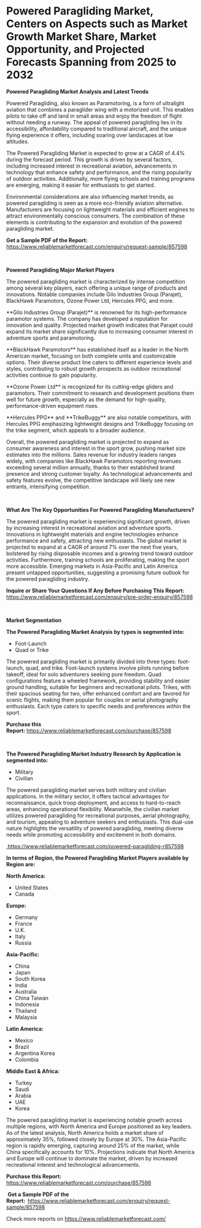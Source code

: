 <p><h1>Powered Paragliding Market, Centers on Aspects such as Market Growth Market Share, Market Opportunity, and Projected Forecasts Spanning from 2025 to 2032</h1></p><p><strong>Powered Paragliding Market Analysis and Latest Trends</strong></p>
<p><p>Powered Paragliding, also known as Paramotoring, is a form of ultralight aviation that combines a paraglider wing with a motorized unit. This enables pilots to take off and land in small areas and enjoy the freedom of flight without needing a runway. The appeal of powered paragliding lies in its accessibility, affordability compared to traditional aircraft, and the unique flying experience it offers, including soaring over landscapes at low altitudes.</p><p>The Powered Paragliding Market is expected to grow at a CAGR of 4.4% during the forecast period. This growth is driven by several factors, including increased interest in recreational aviation, advancements in technology that enhance safety and performance, and the rising popularity of outdoor activities. Additionally, more flying schools and training programs are emerging, making it easier for enthusiasts to get started. </p><p>Environmental considerations are also influencing market trends, as powered paragliding is seen as a more eco-friendly aviation alternative. Manufacturers are focusing on lightweight materials and efficient engines to attract environmentally conscious consumers. The combination of these elements is contributing to the expansion and evolution of the powered paragliding market.</p></p>
<p><strong>Get a Sample PDF of the Report:&nbsp;</strong> <a href="https://www.reliablemarketforecast.com/enquiry/request-sample/857598?utm_campaign=3461&utm_medium=2&utm_source=Github&utm_content=ia&utm_term=09042025&utm_id=powered-paragliding">https://www.reliablemarketforecast.com/enquiry/request-sample/857598</a></p>
<p>&nbsp;</p>
<p><strong>Powered Paragliding Major Market Players</strong></p>
<p><p>The powered paragliding market is characterized by intense competition among several key players, each offering a unique range of products and innovations. Notable companies include Gilo Industries Group (Parajet), BlackHawk Paramotors, Ozone Power Ltd, Hercules PPG, and more. </p><p>**Gilo Industries Group (Parajet)** is renowned for its high-performance paramotor systems. The company has developed a reputation for innovation and quality. Projected market growth indicates that Parajet could expand its market share significantly due to increasing consumer interest in adventure sports and paramotoring.</p><p>**BlackHawk Paramotors** has established itself as a leader in the North American market, focusing on both complete units and customizable options. Their diverse product line caters to different experience levels and styles, contributing to robust growth prospects as outdoor recreational activities continue to gain popularity.</p><p>**Ozone Power Ltd** is recognized for its cutting-edge gliders and paramotors. Their commitment to research and development positions them well for future growth, especially as the demand for high-quality, performance-driven equipment rises.</p><p>**Hercules PPG** and **TrikeBuggy** are also notable competitors, with Hercules PPG emphasizing lightweight designs and TrikeBuggy focusing on the trike segment, which appeals to a broader audience.</p><p>Overall, the powered paragliding market is projected to expand as consumer awareness and interest in the sport grow, pushing market size estimates into the millions. Sales revenue for industry leaders ranges widely, with companies like BlackHawk Paramotors reporting revenues exceeding several million annually, thanks to their established brand presence and strong customer loyalty. As technological advancements and safety features evolve, the competitive landscape will likely see new entrants, intensifying competition.</p></p>
<p>&nbsp;</p>
<p><strong>What Are The Key Opportunities For Powered Paragliding Manufacturers?</strong></p>
<p><p>The powered paragliding market is experiencing significant growth, driven by increasing interest in recreational aviation and adventure sports. Innovations in lightweight materials and engine technologies enhance performance and safety, attracting new enthusiasts. The global market is projected to expand at a CAGR of around 7% over the next five years, bolstered by rising disposable incomes and a growing trend toward outdoor activities. Furthermore, training schools are proliferating, making the sport more accessible. Emerging markets in Asia-Pacific and Latin America present untapped opportunities, suggesting a promising future outlook for the powered paragliding industry.</p></p>
<p><strong>Inquire or Share Your Questions If Any Before Purchasing This Report:</strong> <a href="https://www.reliablemarketforecast.com/enquiry/pre-order-enquiry/857598?utm_campaign=3461&utm_medium=2&utm_source=Github&utm_content=ia&utm_term=09042025&utm_id=powered-paragliding">https://www.reliablemarketforecast.com/enquiry/pre-order-enquiry/857598</a></p>
<p>&nbsp;</p>
<p><strong>Market Segmentation</strong></p>
<p><strong>The Powered Paragliding Market Analysis by types is segmented into:</strong></p>
<p><ul><li>Foot-Launch</li><li>Quad or Trike</li></ul></p>
<p><p>The powered paragliding market is primarily divided into three types: foot-launch, quad, and trike. Foot-launch systems involve pilots running before takeoff, ideal for solo adventurers seeking pure freedom. Quad configurations feature a wheeled framework, providing stability and easier ground handling, suitable for beginners and recreational pilots. Trikes, with their spacious seating for two, offer enhanced comfort and are favored for scenic flights, making them popular for couples or aerial photography enthusiasts. Each type caters to specific needs and preferences within the sport.</p></p>
<p><strong>Purchase this Report:&nbsp;</strong><a href="https://www.reliablemarketforecast.com/purchase/857598?utm_campaign=3461&utm_medium=2&utm_source=Github&utm_content=ia&utm_term=09042025&utm_id=powered-paragliding">https://www.reliablemarketforecast.com/purchase/857598</a></p>
<p>&nbsp;</p>
<p><strong>The Powered Paragliding Market Industry Research by Application is segmented into:</strong></p>
<p><ul><li>Military</li><li>Civilian</li></ul></p>
<p><p>The powered paragliding market serves both military and civilian applications. In the military sector, it offers tactical advantages for reconnaissance, quick troop deployment, and access to hard-to-reach areas, enhancing operational flexibility. Meanwhile, the civilian market utilizes powered paragliding for recreational purposes, aerial photography, and tourism, appealing to adventure seekers and enthusiasts. This dual-use nature highlights the versatility of powered paragliding, meeting diverse needs while promoting accessibility and excitement in both domains.</p></p>
<p><a href="https://www.reliablemarketforecast.com/powered-paragliding-r857598?utm_campaign=3461&utm_medium=2&utm_source=Github&utm_content=ia&utm_term=09042025&utm_id=powered-paragliding">&nbsp;https://www.reliablemarketforecast.com/powered-paragliding-r857598</a></p>
<p><strong>In terms of Region, the Powered Paragliding Market Players available by Region are:</strong></p>
<p>
    <p> <strong> North America: </strong>
        <ul>
            <li>United States</li>
            <li>Canada</li>
        </ul>
        </p> 
    <p> <strong> Europe: </strong>
        <ul>
            <li>Germany</li>
            <li>France</li>
            <li>U.K.</li>
            <li>Italy</li>
            <li>Russia</li>
        </ul>
        </p> 
    <p> <strong> Asia-Pacific: </strong>
        <ul>
            <li>China</li>
            <li>Japan</li>
            <li>South Korea</li>
            <li>India</li>
            <li>Australia</li>
            <li>China Taiwan</li>
            <li>Indonesia</li>
            <li>Thailand</li>
            <li>Malaysia</li>
        </ul>
        </p> 
    <p> <strong> Latin America: </strong>
        <ul>
            <li>Mexico</li>
            <li>Brazil</li>
            <li>Argentina Korea</li>
            <li>Colombia</li>
        </ul>
        </p> 
    <p> <strong> Middle East & Africa: </strong>
        <ul>
            <li>Turkey</li>
            <li>Saudi</li>
            <li>Arabia</li>
            <li>UAE</li>
            <li>Korea</li>
        </ul>
    </p>
    </p>
<p><p>The powered paragliding market is experiencing notable growth across multiple regions, with North America and Europe positioned as key leaders. As of the latest analysis, North America holds a market share of approximately 35%, followed closely by Europe at 30%. The Asia-Pacific region is rapidly emerging, capturing around 25% of the market, while China specifically accounts for 10%. Projections indicate that North America and Europe will continue to dominate the market, driven by increased recreational interest and technological advancements.</p></p>
<p><strong>Purchase this Report: </strong><a href="https://www.reliablemarketforecast.com/purchase/857598?utm_campaign=3461&utm_medium=2&utm_source=Github&utm_content=ia&utm_term=09042025&utm_id=powered-paragliding">https://www.reliablemarketforecast.com/purchase/857598</a></p>
<p>&nbsp;<strong>Get a Sample PDF of the Report:&nbsp;&nbsp;</strong><a href="https://www.reliablemarketforecast.com/enquiry/request-sample/857598?utm_campaign=3461&utm_medium=2&utm_source=Github&utm_content=ia&utm_term=09042025&utm_id=powered-paragliding">https://www.reliablemarketforecast.com/enquiry/request-sample/857598</a></p>
<p><strong></strong></p>
<p>Check more reports on <a href="https://www.reliablemarketforecast.com/?utm_campaign=3461&utm_medium=2&utm_source=Github&utm_content=ia&utm_term=09042025&utm_id=powered-paragliding">https://www.reliablemarketforecast.com/</a></p>
